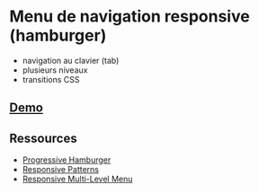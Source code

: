 # Menu de navigation responsive (hamburger)

- navigation au clavier (tab)
- plusieurs niveaux
- transitions CSS

## [Demo](http://jodd.net)

## Ressources

- [Progressive Hamburger](http://heydonworks.com/practical_aria_examples/#hamburger)
- [Responsive Patterns](https://bradfrost.github.io/this-is-responsive/patterns.html#navigation)
- [Responsive Multi-Level Menu](http://tympanus.net/Development/ResponsiveMultiLevelMenu/index4.html)